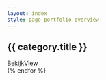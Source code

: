 ```yaml
---
layout: index
style: page-portfolio-overview
---
```


<div
{% assign sorted_portfolio = site.portfolio | sort: "order" %}
{% for category in sorted_portfolio %}

><div class="portfolio-category full-height" style="background-image: url({{ category.index_photo}}); background-position-y: 30%;">
  <h2>{{ category.title }}</h2>
  <p style="margin: 0"><a class="outlined" lang="nl" href="{{  category.url }}">Bekijk</a><a class="outlined" lang="en" href="{{  category.url }}">View</a></p>
</div
    
{% endfor %}
></div>